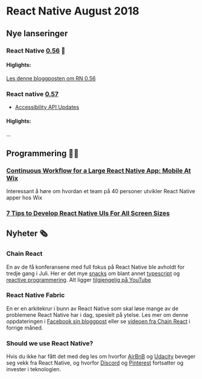 # React Native August 2018

## Nye lanseringer

### React Native [0.56](https://github.com/react-native-community/react-native-releases/blob/master/CHANGELOG.md#056) 🎉

#### Higlights:
[Les denne bloggposten om RN 0.56](https://facebook.github.io/react-native/blog/2018/07/04/releasing-react-native-056)

### React native [0.57](https://github.com/react-native-community/react-native-releases/blob/master/CHANGELOG.md#057)
- [Accessibility API Updates](https://facebook.github.io/react-native/blog/2018/08/13/react-native-accessibility-updates)

#### Higlights:
...

## Programmering 👨‍💻

### [Continuous Workflow for a Large React Native App: Mobile At Wix](https://www.youtube.com/watch?v=MDab8HtQi3E&t=0s&index=21&list=PLNBNS7NRGKMFi_glL49hsoyqu7dHTMnNm)
Interessant å høre om hvordan et team på 40 personer utvikler React Native apper hos Wix

### [7 Tips to Develop React Native UIs For All Screen Sizes](https://medium.com/@shanerudolfworktive/7-tips-to-develop-react-native-uis-for-all-screen-sizes-7ec5271be25c)

## Nyheter 🗞

### Chain React
En av de få konferansene med full fokus på React Native ble avholdt for tredje gang i Juli. Her er det mye [snacks](https://www.youtube.com/watch?v=ZHARREDCwwo&index=22&list=PLFHvL21g9bk1skdjnKVGXREDmP_HVDj-u) om blant annet [typescript](https://www.youtube.com/watch?v=P_oXHZvooCo&list=PLFHvL21g9bk1skdjnKVGXREDmP_HVDj-u&index=10) og [reactive programmering](https://www.youtube.com/watch?v=Hl8d8-aKWGI&list=PLFHvL21g9bk1skdjnKVGXREDmP_HVDj-u&index=14). Alt ligger [tilgjengelig på YouTube](https://www.youtube.com/watch?v=M9X2qGddHkU&list=PLFHvL21g9bk1skdjnKVGXREDmP_HVDj-u)


### React Native Fabric 

En er en arkitekrur i bunn av React Native som skal løse mange av de problemene React Native har i dag, spesielt på ytelse. Les mer om denne oppdateringen i [Facebook sin bloggpost](https://facebook.github.io/react-native/blog/2018/06/14/state-of-react-native-2018) eller se [videoen fra Chain React](https://www.youtube.com/watch?v=83ffAY-CmL4) i forrige måned.

### Should we use React Native?
Hvis du ikke har fått det med deg les om hvorfor [AirBnB](https://medium.com/airbnb-engineering/react-native-at-airbnb-f95aa460be1c) og [Udacity](https://engineering.udacity.com/react-native-a-retrospective-from-the-mobile-engineering-team-at-udacity-89975d6a8102) beveger seg vekk fra React Native, og hvorfor [Discord](https://blog.discordapp.com/why-discord-is-sticking-with-react-native-ccc34be0d427) og [Pinterest](http://madewithreactnative.com/pinterest/) fortsatter og invester i teknologien.
